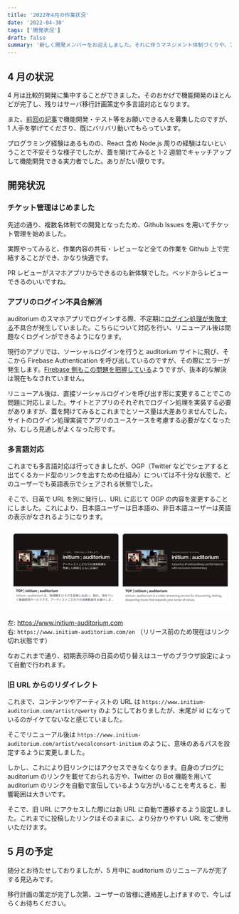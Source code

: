 ```yaml
---
title: '2022年4月の作業状況'
date: '2022-04-30'
tags: ['開発状況']
draft: false
summary: '新しく開発メンバーをお迎えしました。それに伴うマネジメント体制づくりや、アプリのログイン周りの修正、多言語対応を行った話です。'
---
```


## 4 月の状況

4 月は比較的開発に集中することができました。そのおかげで機能開発のほとんどが完了し、残りはサーバ移行計画策定や多言語対応となります。

また、[前回の記事](https://chorkaichan.github.io/blog/202203-late)で機能開発・テスト等をお願いできる人を募集したのですが、1 人手を挙げてくださり、既にバリバリ動いてもらっています。

プログラミング経験はあるものの、React 含め Node.js 周りの経験はないということで不安そうな様子でしたが、蓋を開けてみると 1-2 週間でキャッチアップして機能開発できる実力者でした。ありがたい限りです。

## 開発状況

### チケット管理はじめました

先述の通り、複数名体制での開発となったため、Github Issues を用いてチケット管理を始めました。

実際やってみると、作業内容の共有・レビューなど全ての作業を Github 上で完結することができ、かなり快適です。

PR レビューがスマホアプリからできるのも新体験でした。ベッドからレビューできるのいいですね。

### アプリのログイン不具合解消

auditorium のスマホアプリでログインする際、不定期に[ログイン処理が失敗する](https://zenn.dev/chorkaichan/articles/09373b26ee2a4c)不具合が発生していました。こちらについて対応を行い、リニューアル後は問題なくログインができるようになります。

現行のアプリでは、ソーシャルログインを行うと auditorium サイトに飛び、そこから Firebase Authentication を呼び出しているのですが、その際にエラーが発生します。[Firebase 側もこの問題を把握している](https://github.com/firebase/firebase-js-sdk/issues/4256#issuecomment-852252857)ようですが、抜本的な解決は現在もなされていません。

リニューアル後は、直接ソーシャルログインを呼び出す形に変更することでこの問題に対応しました。サイトとアプリのそれぞれでログイン処理を実装する必要がありますが、蓋を開けてみるとこれまでとソース量は大差ありませんでした。サイトのログイン処理実装でアプリのユースケースを考慮する必要がなくなった分、むしろ見通しがよくなった形です。

### 多言語対応

これまでも多言語対応は行ってきましたが、OGP（Twitter などでシェアすると出てくるカード型のリンクを出すための仕組み）については不十分な状態で、どのユーザーでも英語表示でシェアされる状態でした。

そこで、日英で URL を別に発行し、URL に応じて OGP の内容を変更することにしました。これにより、日本語ユーザーは日本語の、非日本語ユーザーは英語の表示がなされるようになります。

![日英OGP](/static/images/2022_04_30_01.png)

左: https://www.initium-auditorium.com<br />
右: `https://www.initium-auditorium.com/en` （リリース前のため現在はリンク切れ状態です）

なおこれまで通り、初期表示時の日英の切り替えはユーザのブラウザ設定によって自動で行われます。

### 旧 URL からのリダイレクト

これまで、コンテンツやアーティストの URL は `https://www.initium-auditorium.com/artist/qwerty` のようにしておりましたが、末尾が id になっているのがイケてないなと感じていました。

そこでリニューアル後は `https://www.initium-auditorium.com/artist/vocalconsort-initium` のように、意味のあるパスを設定するように変更しました。

しかし、これにより旧リンクにはアクセスできなくなります。自身のブログに auditorium のリンクを載せておられる方や、Twitter の Bot 機能を用いて auditorium のリンクを自動で宣伝しているような方がいることを考えると、影響範囲は大きいです。

そこで、旧 URL にアクセスした際には新 URL に自動で遷移するよう設定しました。これまでに投稿したリンクはそのままに、より分かりやすい URL をご使用いただけます。

## 5 月の予定

随分とお待たせしておりましたが、5 月中に auditorium のリニューアルが完了する見込みです。

移行計画の策定が完了し次第、ユーザーの皆様に連絡差し上げますので、今しばらくお待ちください。
